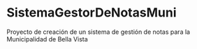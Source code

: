 # SistemaGestorDeNotasMuni
Proyecto de creación de un sistema de gestión de notas para la Municipalidad de Bella Vista
